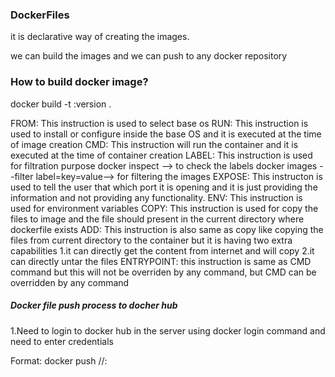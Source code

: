 ### DockerFiles

it is declarative way of creating the images.

we can build the images and we can push to any docker repository

### How to build docker image?

docker build -t <image-name>:version .

FROM: This instruction is used to select base os
RUN: This instruction is used to install or configure inside the base OS and it is executed at the time of image creation
CMD: This instruction will run the container and it is executed at the time of container creation
LABEL: This instruction is used for filtration purpose
docker inspect <image-id>--> to check the labels
docker images --filter label=key=value--> for filtering the images
EXPOSE: This instructon is used to tell the user that which port it is opening and it is just providing the information and not providing any functionality.
ENV: This instruction is used for environment variables
COPY: This instruction is used for copy the files to image and the file should present in the current directory where dockerfile exists
ADD: This instruction is also same as copy like copying the files from current directory to the container but it is having two extra capabilities
1.it can directly get the content from internet and will copy 
2.it can directly untar the files 
ENTRYPOINT: this instruction is same as CMD command but this will not be overriden by any command, but CMD can be overridden by any command

##### Docker file push process to docher hub
1.Need to login to docker hub in the server using docker login command and need to enter credentials

Format: docker push <URL>/<user-name>/<image-name>:<version>

